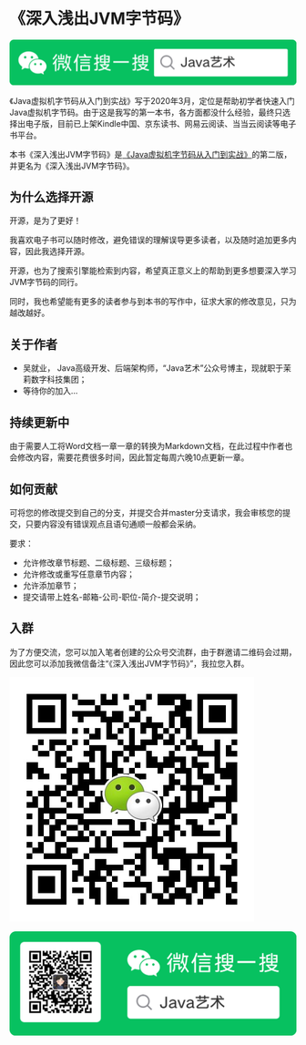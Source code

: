 # 《深入浅出JVM字节码》

![Java艺术](qrcode/javaskill_qrcode_01.png)

《Java虚拟机字节码从入门到实战》写于2020年3月，定位是帮助初学者快速入门Java虚拟机字节码。由于这是我写的第一本书，各方面都没什么经验，最终只选择出电子版，目前已上架Kindle中国、京东读书、网易云阅读、当当云阅读等电子书平台。

本书《深入浅出JVM字节码》是[《Java虚拟机字节码从入门到实战》](https://www.amazon.com/Chinese-%E5%90%B4%E5%B0%B1%E4%B8%9A-ebook/dp/B08G8KYVFJ)的第二版，并更名为《深入浅出JVM字节码》。

## 为什么选择开源

开源，是为了更好！

我喜欢电子书可以随时修改，避免错误的理解误导更多读者，以及随时追加更多内容，因此我选择开源。

开源，也为了搜索引擎能检索到内容，希望真正意义上的帮助到更多想要深入学习JVM字节码的同行。

同时，我也希望能有更多的读者参与到本书的写作中，征求大家的修改意见，只为越改越好。

## 关于作者

* 吴就业， Java高级开发、后端架构师，“Java艺术”公众号博主，现就职于茉莉数字科技集团；
* 等待你的加入...

## 持续更新中

由于需要人工将Word文档一章一章的转换为Markdown文档，在此过程中作者也会修改内容，需要花费很多时间，因此暂定每周六晚10点更新一章。

## 如何贡献

可将您的修改提交到自己的分支，并提交合并master分支请求，我会审核您的提交，只要内容没有错误观点且语句通顺一般都会采纳。

要求：

* 允许修改章节标题、二级标题、三级标题；
* 允许修改或重写任意章节内容；
* 允许添加章节；
* 提交请带上姓名-邮箱-公司-职位-简介-提交说明；

## 入群

为了方便交流，您可以加入笔者创建的公众号交流群，由于群邀请二维码会过期，因此您可以添加我微信备注“《深入浅出JVM字节码》”，我拉您入群。

![扫码添加作者好友](qrcode/wujiuye_wx_qrcode.jpeg)

![Java艺术](qrcode/javaskill_qrcode_02.png)

